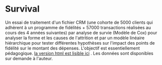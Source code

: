 # Survival
Un essai de traitement d'un fichier CRM (une cohorte de 5000 clients qui adhèrent à un programme de fidélités + 57000 transactions réalisées au cours des 4 années suivantes) par analyse de survie (Modèle de Cox) pour analyser la forme et les causes de l'attrition et par un modèle linéaire hiérarchique pour tester différentes hypothèses sur l'impact des points de fidélité sur le montant des dépenses. L'objectif est essentiellement pédagogique. [la version html est lisible ici](https://benaventc.github.io/survival/CRM.html) . Les données sont disponibles sur demande à l'auteur.
